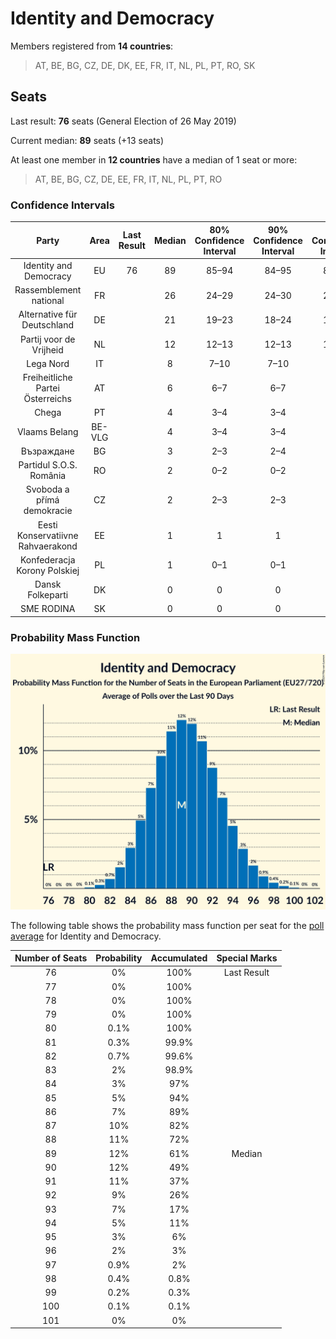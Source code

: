 # Identity and Democracy

Members registered from **14 countries**:

> AT, BE, BG, CZ, DE, DK, EE, FR, IT, NL, PL, PT, RO, SK

## Seats

Last result: **76** seats (General Election of 26 May 2019)

Current median: **89** seats (+13 seats)

At least one member in **12 countries** have a median of 1 seat or more:

> AT, BE, BG, CZ, DE, EE, FR, IT, NL, PL, PT, RO

### Confidence Intervals

| Party | Area | Last Result | Median | 80% Confidence Interval | 90% Confidence Interval | 95% Confidence Interval | 99% Confidence Interval |
|:-----:|:----:|:-----------:|:------:|:-----------------------:|:-----------------------:|:-----------------------:|:-----------------------:|
| Identity and Democracy | EU | 76 | 89 | 85–94 | 84–95 | 83–96 | 82–98 |
| Rassemblement national | FR | | 26 | 24–29 | 24–30 | 23–31 | 22–32 |
| Alternative für Deutschland | DE | | 21 | 19–23 | 18–24 | 18–24 | 18–25 |
| Partij voor de Vrijheid | NL | | 12 | 12–13 | 12–13 | 12–13 | 12–13 |
| Lega Nord | IT | | 8 | 7–10 | 7–10 | 6–11 | 6–11 |
| Freiheitliche Partei Österreichs | AT | | 6 | 6–7 | 6–7 | 5–7 | 5–8 |
| Chega | PT | | 4 | 3–4 | 3–4 | 2–5 | 2–5 |
| Vlaams Belang | BE-VLG | | 4 | 3–4 | 3–4 | 3–4 | 3–4 |
| Възраждане | BG | | 3 | 2–3 | 2–4 | 2–4 | 2–4 |
| Partidul S.O.S. România | RO | | 2 | 0–2 | 0–2 | 0–2 | 0–2 |
| Svoboda a přímá demokracie | CZ | | 2 | 2–3 | 2–3 | 2–3 | 1–3 |
| Eesti Konservatiivne Rahvaerakond | EE | | 1 | 1 | 1 | 1 | 1–2 |
| Konfederacja Korony Polskiej | PL | | 1 | 0–1 | 0–1 | 0–1 | 0–2 |
| Dansk Folkeparti | DK | | 0 | 0 | 0 | 0 | 0 |
| SME RODINA | SK | | 0 | 0 | 0 | 0 | 0 |

### Probability Mass Function

![Graph with seats probability mass function not yet produced](average-2024-01-31-seats-pmf-identityanddemocracy.png "Seats Probability Mass Function")

The following table shows the probability mass function per seat for the [poll average](average-2024-01-31.html) for Identity and Democracy.

| Number of Seats | Probability | Accumulated | Special Marks |
|:---------------:|:-----------:|:-----------:|:-------------:|
| 76 | 0% | 100% | Last Result |
| 77 | 0% | 100% |  |
| 78 | 0% | 100% |  |
| 79 | 0% | 100% |  |
| 80 | 0.1% | 100% |  |
| 81 | 0.3% | 99.9% |  |
| 82 | 0.7% | 99.6% |  |
| 83 | 2% | 98.9% |  |
| 84 | 3% | 97% |  |
| 85 | 5% | 94% |  |
| 86 | 7% | 89% |  |
| 87 | 10% | 82% |  |
| 88 | 11% | 72% |  |
| 89 | 12% | 61% | Median |
| 90 | 12% | 49% |  |
| 91 | 11% | 37% |  |
| 92 | 9% | 26% |  |
| 93 | 7% | 17% |  |
| 94 | 5% | 11% |  |
| 95 | 3% | 6% |  |
| 96 | 2% | 3% |  |
| 97 | 0.9% | 2% |  |
| 98 | 0.4% | 0.8% |  |
| 99 | 0.2% | 0.3% |  |
| 100 | 0.1% | 0.1% |  |
| 101 | 0% | 0% |  |


